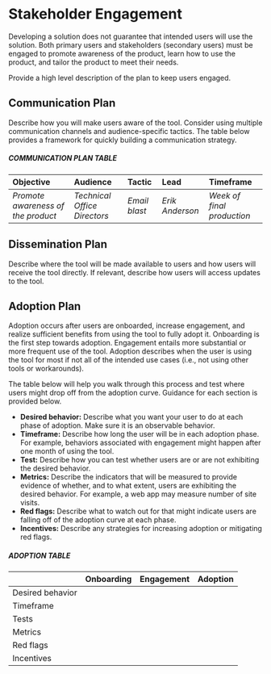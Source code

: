 # Stakeholder Engagement

Developing a solution does not guarantee that intended users will use the solution. Both primary users and stakeholders (secondary users) must be engaged to promote awareness of the product, learn how to use the product, and tailor the product to meet their needs.

Provide a high level description of the plan to keep users engaged.

## Communication Plan

Describe how you will make users aware of the tool. Consider using multiple communication channels and audience-specific tactics. The table below provides a framework for quickly building a communication strategy.

##### COMMUNICATION PLAN TABLE

| Objective                          | Audience                     | Tactic        | Lead            | Timeframe                  |
| :--------------------------------- | :--------------------------- | :------------ | :-------------- | :------------------------- |
| *Promote awareness of the product* | *Technical Office Directors* | *Email blast* | *Erik Anderson* | *Week of final production* |

## Dissemination Plan

Describe where the tool will be made available to users and how users will receive the tool directly. If relevant, describe how users will access updates to the tool.

## Adoption Plan

Adoption occurs after users are onboarded, increase engagement, and realize sufficient benefits from using the tool to fully adopt it. Onboarding is the first step towards adoption. Engagement entails more substantial or more frequent use of the tool. Adoption describes when the user is using the tool for most if not all of the intended use cases (i.e., not using other tools or workarounds).

The table below will help you walk through this process and test where users might drop off from the adoption curve. Guidance for each section is provided below.

- **Desired behavior:** Describe what you want your user to do at each phase of adoption. Make sure it is an observable behavior.
- **Timeframe:** Describe how long the user will be in each adoption phase. For example, behaviors associated with engagement might happen after one month of using the tool.
- **Test:** Describe how you can test whether users are or are not exhibiting the desired behavior.
- **Metrics:** Describe the indicators that will be measured to provide evidence of whether, and to what extent, users are exhibiting the desired behavior. For example, a web app may measure number of site visits.
- **Red flags:** Describe what to watch out for that might indicate users are falling off of the adoption curve at each phase.
- **Incentives:** Describe any strategies for increasing adoption or mitigating red flags.

##### ADOPTION TABLE

|                  | Onboarding | Engagement | Adoption |
| :--------------- | :--------- | :--------- | :------- |
| Desired behavior |            |            |          |
| Timeframe        |            |            |          |
| Tests            |            |            |          |
| Metrics          |            |            |          |
| Red flags        |            |            |          |
| Incentives       |            |            |          |